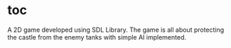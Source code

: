 toc
===

A 2D game developed using SDL Library. The game is all about protecting the castle from the enemy tanks with simple AI implemented.
